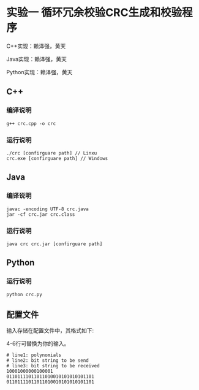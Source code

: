 # 实验一 循环冗余校验CRC生成和校验程序

C++实现：赖泽强，黄天

Java实现：赖泽强，黄天

Python实现：赖泽强，黄天

## C++

### 编译说明

```shell
g++ crc.cpp -o crc
```

### 运行说明

```shell
./crc [confirguare path] // Linxu
crc.exe [confirguare path] // Windows
```

## Java

### 编译说明

```shell
javac -encoding UTF-8 crc.java
jar -cf crc.jar crc.class 
```

### 运行说明

```
java crc crc.jar [confirguare path]
```





## Python

### 运行说明

```
python crc.py
```



## 配置文件

输入存储在配置文件中，其格式如下:

4-6行可替换为你的输入。

```
# line1: polynomials
# line2: bit string to be send
# line3: bit string to be received
10001000000100001
01101111011011010010101010101101
01101111011011010010101010101101
```

## 